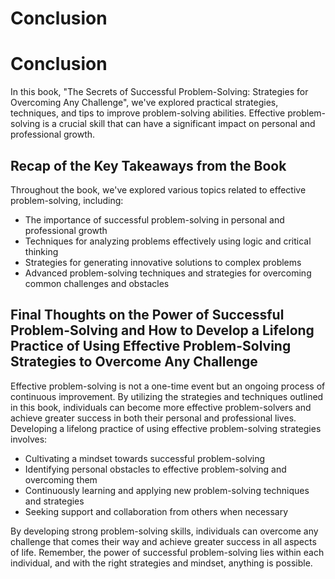 # Conclusion

Conclusion
==========

In this book, "The Secrets of Successful Problem-Solving: Strategies for Overcoming Any Challenge", we've explored practical strategies, techniques, and tips to improve problem-solving abilities. Effective problem-solving is a crucial skill that can have a significant impact on personal and professional growth.

Recap of the Key Takeaways from the Book
----------------------------------------

Throughout the book, we've explored various topics related to effective problem-solving, including:

* The importance of successful problem-solving in personal and professional growth
* Techniques for analyzing problems effectively using logic and critical thinking
* Strategies for generating innovative solutions to complex problems
* Advanced problem-solving techniques and strategies for overcoming common challenges and obstacles

Final Thoughts on the Power of Successful Problem-Solving and How to Develop a Lifelong Practice of Using Effective Problem-Solving Strategies to Overcome Any Challenge
------------------------------------------------------------------------------------------------------------------------------------------------------------------------

Effective problem-solving is not a one-time event but an ongoing process of continuous improvement. By utilizing the strategies and techniques outlined in this book, individuals can become more effective problem-solvers and achieve greater success in both their personal and professional lives. Developing a lifelong practice of using effective problem-solving strategies involves:

* Cultivating a mindset towards successful problem-solving
* Identifying personal obstacles to effective problem-solving and overcoming them
* Continuously learning and applying new problem-solving techniques and strategies
* Seeking support and collaboration from others when necessary

By developing strong problem-solving skills, individuals can overcome any challenge that comes their way and achieve greater success in all aspects of life. Remember, the power of successful problem-solving lies within each individual, and with the right strategies and mindset, anything is possible.